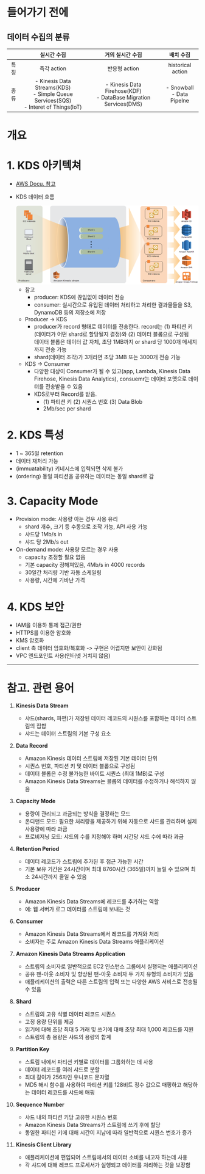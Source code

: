 # 들어가기 전에
## 데이터 수집의 분류

||실시간 수집|거의 실시간 수집|배치 수집|
|:---:|:---:|:---:|:---:|
|특징|즉각 action|반응형 action|historical action|
|종류|- Kinesis Data Streams(KDS) <br/> - Simple Queue Services(SQS) <br/> - Interet of Things(IoT)|- Kinesis Data Firehose(KDF) <br/> - DataBase Migration Services(DMS)| - Snowball <br/> - Data Pipelne|


# 개요

# 1. KDS 아키텍쳐
- [AWS Docu. 참고 ](https://docs.aws.amazon.com/streams/latest/dev/key-concepts.html)

- KDS 데이터 흐름 

    <div style="text-align:center;">
        <img src="./img/ch02_01_img01.png"/>
    </div>

    - 참고
        - producer: KDS에 끊임없이 데이터 전송
        - consumer: 실시간으로 유입된 데이터 처리하고 처리한 결과물들을 S3, DynamoDB 등의 저장소에 저장
    - Producer -> KDS
        - producer가 record 형태로 데이터를 전송한다. record는 (1) 파티션 키(데이터가 어떤 shard로 할당될지 결정)와 (2) 데이터 블롭으로 구성됨 <br/> 
        데이터 블롭은 데이터 값 자체, 초당 1MB까지 or shard 당 1000개 메세지까지 전송 가능
        - shard(데이터 조각)가 3개라면 초당 3MB 또는 3000개 전송 가능
    - KDS -> Consumer
        - 다양한 대상이 Consumer가 될 수 있고(app, Lambda, Kinesis Data Firehose, Kinesis Data Analytics), consuemr는 데이터 포맷으로 데이터를 전송받을 수 있음
        - KDS로부터 Record를 받음. 
            - (1) 파티션 키  (2) 시퀀스 번호 (3) Data Blob
            - 2Mb/sec per shard

# 2. KDS 특성
- 1 ~ 365일 retention
- 데이터 재처리 가능
- (immuatability) 키네시스에 입력되면 삭제 불가
- (ordering) 동일 파티션을 공유하는 데이터는 동일 shard로 감

# 3. Capacity Mode
- Provision mode: 사용량 아는 경우 사용 유리
    - shard 개수, 크기 등 수동으로 조작 가능, API 사용 가능
    - 샤드당 1Mb/s in
    - 샤드 당 2Mb/s out
- On-demand mode: 사용량 모르는 경우 사용
    - capacity 조정할 필요 없음
    - 기본 capacity 정해져있음, 4Mb/s in 4000 records
    - 30일간 처리량 기반 자동 스케일링
    - 사용량, 시간에 기바난 가격

# 4. KDS 보안
- IAM을 이용하 통제 접근/권한
- HTTPS를 이용한 암호화
- KMS 암호화
- client 측 데이터 암호화/복호화 -> 구현은 어렵지만 보안이 강화됨
- VPC 엔드포인트 사용(인터넷 거치지 않음)

--------

# 참고. 관련 용어
1. **Kinesis Data Stream**
    - 샤드(shards, 파편)가 저장된 데이터 레코드의 시퀀스를 포함하는 데이터 스트림의 집합
    - 샤드는 데이터 스트림의 기본 구성 요소

2. **Data Record**
    - Amazon Kinesis 데이터 스트림에 저장된 기본 데이터 단위
    - 시퀀스 번호, 파티션 키 및 데이터 블롭으로 구성됨
    - 데이터 블롭은 수정 불가능한 바이트 시퀀스 (최대 1MB)로 구성
    - Amazon Kinesis Data Streams는 블롭의 데이터를 수정하거나 해석하지 않음

3. **Capacity Mode**
    - 용량이 관리되고 과금되는 방식을 결정하는 모드
    - 온디맨드 모드: 필요한 처리량을 제공하기 위해 자동으로 샤드를 관리하며 실제 사용량에 따라 과금
    - 프로비저닝 모드: 샤드의 수를 지정해야 하며 시간당 샤드 수에 따라 과금

4. **Retention Period**
    - 데이터 레코드가 스트림에 추가된 후 접근 가능한 시간
    - 기본 보유 기간은 24시간이며 최대 8760시간 (365일)까지 늘릴 수 있으며 최소 24시간까지 줄일 수 있음

5. **Producer**
    - Amazon Kinesis Data Streams에 레코드를 추가하는 역할
    - 예: 웹 서버가 로그 데이터를 스트림에 보내는 것

6. **Consumer**
    - Amazon Kinesis Data Streams에서 레코드를 가져와 처리
    - 소비자는 주로 Amazon Kinesis Data Streams 애플리케이션

7. **Amazon Kinesis Data Streams Application**
    - 스트림의 소비자로 일반적으로 EC2 인스턴스 그룹에서 실행되는 애플리케이션
    - 공유 팬-아웃 소비자 및 향상된 팬-아웃 소비자 두 가지 유형의 소비자가 있음
    - 애플리케이션의 출력은 다른 스트림의 입력 또는 다양한 AWS 서비스로 전송될 수 있음

8. **Shard**
    - 스트림의 고유 식별 데이터 레코드 시퀀스
    - 고정 용량 단위를 제공
    - 읽기에 대해 초당 최대 5 거래 및 쓰기에 대해 초당 최대 1,000 레코드를 지원
    - 스트림의 총 용량은 샤드의 용량의 합계

9. **Partition Key**
    - 스트림 내에서 파티션 키별로 데이터를 그룹화하는 데 사용
    - 데이터 레코드를 여러 샤드로 분할
    - 최대 길이가 256자인 유니코드 문자열
    - MD5 해시 함수를 사용하여 파티션 키를 128비트 정수 값으로 매핑하고 해당하는 데이터 레코드를 샤드에 매핑

10. **Sequence Number**
    - 샤드 내의 파티션 키당 고유한 시퀀스 번호
    - Amazon Kinesis Data Streams가 스트림에 쓰기 후에 할당
    - 동일한 파티션 키에 대해 시간이 지남에 따라 일반적으로 시퀀스 번호가 증가

11. **Kinesis Client Library**
    - 애플리케이션에 편입되어 스트림에서의 데이터 소비를 내고자 하는데 사용
    - 각 샤드에 대해 레코드 프로세서가 실행되고 데이터를 처리하는 것을 보장함